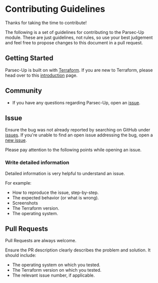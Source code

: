 # Contributing Guidelines

Thanks for taking the time to contribute!

The following is a set of guidelines for contributing to the Parsec-Up module. These are just guidelines, not rules, so use your best judgement and feel free to propose changes to this document in a pull request.

## Getting Started

Parsec-Up is built on with [Terraform](http://terraform.io/). If you are new to Terraform, please head over to this [introduction](https://www.terraform.io/intro/index.html) page.

## Community

* If you have any questions regarding Parsec-Up, open an [issue](https://github.com/jdbohrman/parsec-up/issues/new/).

## Issue

Ensure the bug was not already reported by searching on GitHub under [issues](https://github.com/jdbohrman/parsec-up/issues). If you're unable to find an open issue addressing the bug, open a [new issue](https://github.com/jdbohrman/parsec-up/issues/new/).


Please pay attention to the following points while opening an issue.

### Write detailed information
Detailed information is very helpful to understand an issue.

For example:
* How to reproduce the issue, step-by-step.
* The expected behavior (or what is wrong).
* Screenshots
* The Terraform version.
* The operating system.


## Pull Requests
Pull Requests are always welcome. 

Ensure the PR description clearly describes the problem and solution. It should include:
   * The operating system on which you tested.
   * The Terraform version on which you tested.
   * The relevant issue number, if applicable.